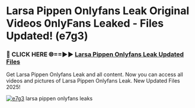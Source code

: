 # Larsa Pippen Onlyfans Leak Original Videos 0nlyFans Leaked - Files Updated! (e7g3)

<h3>🔴 CLICK HERE 🌐==►► <a href="https://tinyurl.com/4seja8ks" rel="nofollow">Larsa Pippen Onlyfans Leak Updated Files</a></h3>

Get Larsa Pippen Onlyfans Leak and all content. Now you can access all videos and pictures of Larsa Pippen Onlyfans Leak. New Updated Files 2025!

[![e7g3](https://i.imgur.com/EWjZXRe.gif)](https://tinyurl.com/4seja8ks)
larsa pippen onlyfans leaks